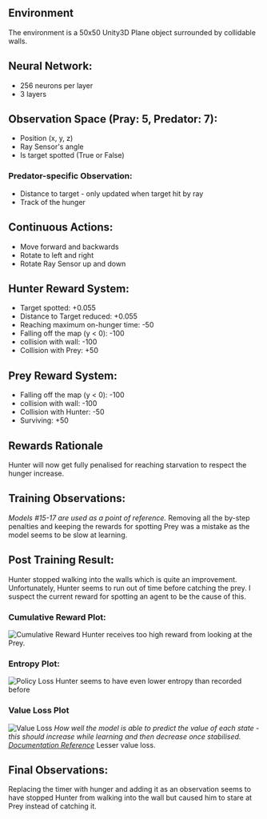 ## Environment
The environment is a 50x50 Unity3D Plane object surrounded by collidable walls.
## Neural Network:
- 256 neurons per layer
- 3 layers
## Observation Space (Pray: 5, Predator: 7):
- Position (x, y, z)
- Ray Sensor's angle
- Is target spotted (True or False)
### Predator-specific Observation:
- Distance to target - only updated when target hit by ray
- Track of the hunger
## Continuous Actions:
- Move forward and backwards
- Rotate to left and right
- Rotate Ray Sensor up and down
## Hunter Reward System:
- Target spotted: +0.055
- Distance to Target reduced: +0.055
- Reaching maximum on-hunger time: -50
- Falling off the map (y < 0): -100
- collision with wall: -100
- Collision with Prey: +50
## Prey Reward System:
- Falling off the map (y < 0): -100
- collision with wall: -100
- Collision with Hunter: -50
- Surviving: +50
## Rewards Rationale
Hunter will now get fully penalised for reaching starvation to respect the hunger increase.
## Training Observations:
*Models #15-17 are used as a point of reference.*
Removing all the by-step penalties and keeping the rewards for spotting Prey was a mistake as the model seems to be slow at learning.
## Post Training Result:
Hunter stopped walking into the walls which is quite an improvement.
Unfortunately, Hunter seems to run out of time before catching the prey.
I suspect the current reward for spotting an agent to be the cause of this.
### Cumulative Reward Plot:
![Cumulative Reward](CumulativeReward_1.png)
Hunter receives too high reward from looking at the Prey.
### Entropy Plot:
![Policy Loss](Entropy_1.png)
Hunter seems to have even lower entropy than recorded before
### Value Loss Plot
![Value Loss](ValueLoss_1.png)
*How well the model is able to predict the value of each state - this should increase while learning and then decrease once stabilised. [Documentation Reference](<https://unity-technologies.github.io/ml-agents/Using-Tensorboard/#:~:text=Losses/Value%20Loss%20(PPO%3B,decrease%20once%20the%20reward%20stabilizes.>)* 
Lesser value loss.

## Final Observations:
Replacing the timer with hunger and adding it as an observation seems to have stopped Hunter from walking into the wall but caused him to stare at Prey instead of catching it.
